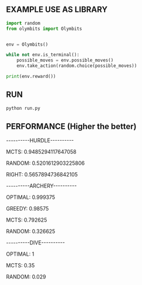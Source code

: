 ## EXAMPLE USE AS LIBRARY

```py
import random
from olymbits import Olymbits


env = Olymbits()

while not env.is_terminal():
    possible_moves = env.possible_moves()
    env.take_action(random.choice(possible_moves))

print(env.reward())
```

## RUN

```bash
python run.py
```

## PERFORMANCE (Higher the better)

----------HURDLE----------

MCTS: 0.9485294117647058

RANDOM: 0.5201612903225806

RIGHT: 0.5657894736842105

----------ARCHERY----------

OPTIMAL: 0.999375

GREEDY: 0.98575

MCTS: 0.792625

RANDOM: 0.326625

----------DIVE----------

OPTIMAL: 1

MCTS: 0.35

RANDOM: 0.029
